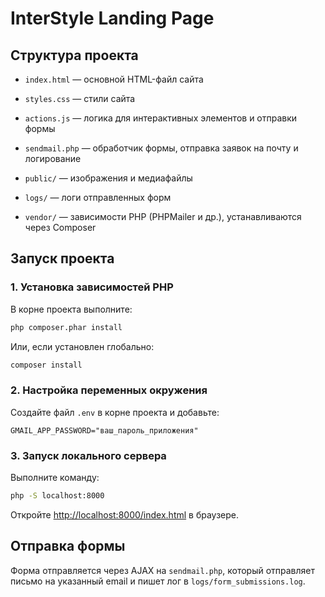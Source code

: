 # InterStyle Landing Page

## Структура проекта

- `index.html` — основной HTML-файл сайта
- `styles.css` — стили сайта
- `actions.js` — логика для интерактивных элементов и отправки формы
- `sendmail.php` — обработчик формы, отправка заявок на почту и логирование
- `public/` — изображения и медиафайлы

- `logs/` — логи отправленных форм
- `vendor/` — зависимости PHP (PHPMailer и др.), устанавливаются через Composer

## Запуск проекта

### 1. Установка зависимостей PHP

В корне проекта выполните:

```sh
php composer.phar install
```

Или, если установлен глобально:

```sh
composer install
```

### 2. Настройка переменных окружения

Создайте файл `.env` в корне проекта и добавьте:

```
GMAIL_APP_PASSWORD="ваш_пароль_приложения"
```

### 3. Запуск локального сервера

Выполните команду:

```sh
php -S localhost:8000
```

Откройте [http://localhost:8000/index.html](http://localhost:8000/index.html) в браузере.

## Отправка формы

Форма отправляется через AJAX на `sendmail.php`, который отправляет письмо на указанный email и пишет лог в `logs/form_submissions.log`.